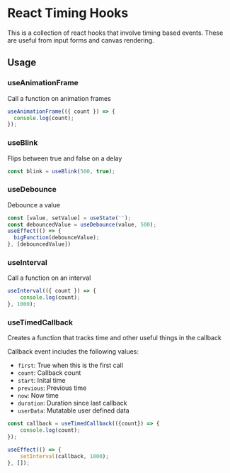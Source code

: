 # React Timing Hooks

This is a collection of react hooks that involve timing based events.
These are useful from input forms and canvas rendering.

## Usage

### useAnimationFrame

Call a function on animation frames

```ts
useAnimationFrame(({ count }) => {
  console.log(count);
});
```

### useBlink

Flips between true and false on a delay

```ts
const blink = useBlink(500, true);
```

### useDebounce

Debounce a value

```ts
const [value, setValue] = useState('');
const debouncedValue = useDebounce(value, 500);
useEffect(() => {
  bigFunction(debounceValue);
}, [debouncedValue])
```

### useInterval

Call a function on an interval

```ts
useInterval(({ count }) => {
	console.log(count);
}, 1000);
```

### useTimedCallback

Creates a function that tracks time and other useful things in the callback

Callback event includes the following values:

* `first`: True when this is the first call
* `count`: Callback count
* `start`: Inital time
* `previous`: Previous time
* `now`: Now time
* `duration`: Duration since last callback
* `userData`: Mutatable user defined data

```ts
const callback = useTimedCallback(({count}) => {
	console.log(count);
});

useEffect(() => {
	setInterval(callback, 1000);
}, []);
```
